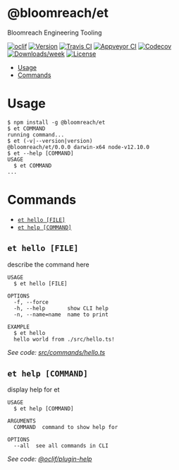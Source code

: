 @bloomreach/et
==============

Bloomreach Engineering Tooling

[![oclif](https://img.shields.io/badge/cli-oclif-brightgreen.svg)](https://oclif.io)
[![Version](https://img.shields.io/npm/v/@bloomreach/et.svg)](https://npmjs.org/package/@bloomreach/et)
[![Travis CI](https://img.shields.io/travis/abogaart/et?logo=Travis)](https://travis-ci.org/abogaart/et)
[![Appveyor CI](https://ci.appveyor.com/api/projects/status/github/abogaart/et?branch=master&svg=true)](https://ci.appveyor.com/project/abogaart/et/branch/master)
[![Codecov](https://codecov.io/gh/abogaart/et/branch/master/graph/badge.svg)](https://codecov.io/gh/abogaart/et)
[![Downloads/week](https://img.shields.io/npm/dw/@bloomreach/et.svg)](https://npmjs.org/package/@bloomreach/et)
[![License](https://img.shields.io/npm/l/@bloomreach/et.svg)](https://github.com/abogaart/et/blob/master/package.json)

<!-- toc -->
* [Usage](#usage)
* [Commands](#commands)
<!-- tocstop -->
# Usage
<!-- usage -->
```sh-session
$ npm install -g @bloomreach/et
$ et COMMAND
running command...
$ et (-v|--version|version)
@bloomreach/et/0.0.0 darwin-x64 node-v12.10.0
$ et --help [COMMAND]
USAGE
  $ et COMMAND
...
```
<!-- usagestop -->
# Commands
<!-- commands -->
* [`et hello [FILE]`](#et-hello-file)
* [`et help [COMMAND]`](#et-help-command)

## `et hello [FILE]`

describe the command here

```
USAGE
  $ et hello [FILE]

OPTIONS
  -f, --force
  -h, --help       show CLI help
  -n, --name=name  name to print

EXAMPLE
  $ et hello
  hello world from ./src/hello.ts!
```

_See code: [src/commands/hello.ts](https://github.com/abogaart/et/blob/v0.0.0/src/commands/hello.ts)_

## `et help [COMMAND]`

display help for et

```
USAGE
  $ et help [COMMAND]

ARGUMENTS
  COMMAND  command to show help for

OPTIONS
  --all  see all commands in CLI
```

_See code: [@oclif/plugin-help](https://github.com/oclif/plugin-help/blob/v2.2.1/src/commands/help.ts)_
<!-- commandsstop -->

